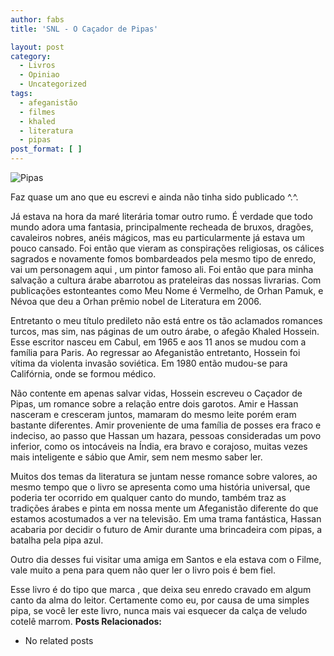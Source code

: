 ```yaml
---
author: fabs
title: 'SNL - O Caçador de Pipas'

layout: post
category:
  - Livros
  - Opiniao
  - Uncategorized
tags:
  - afeganistão
  - filmes
  - khaled
  - literatura
  - pipas
post_format: [ ]
---
```

![][1]

Faz quase um ano que eu escrevi e ainda não tinha sido publicado ^.^.

Já estava na hora da maré literária tomar outro rumo. É verdade que todo mundo adora uma fantasia, principalmente recheada de bruxos, dragões, cavaleiros nobres, anéis mágicos, mas eu particularmente já estava um pouco cansado. Foi então que vieram as conspirações religiosas, os cálices sagrados e novamente fomos bombardeados pela mesmo tipo de enredo, vai um personagem aqui , um pintor famoso ali. Foi então que para minha salvação a cultura árabe abarrotou as prateleiras das nossas livrarias. Com publicações estonteantes como Meu Nome é Vermelho, de Orhan Pamuk, e Névoa que deu a Orhan prêmio nobel de Literatura em 2006.

Entretanto o meu título predileto não está entre os tão aclamados romances turcos, mas sim, nas páginas de um outro árabe, o afegão Khaled Hossein. Esse escritor nasceu em Cabul, em 1965 e aos 11 anos se mudou com a família para Paris. Ao regressar ao Afeganistão entretanto, Hossein foi vítima da violenta invasão soviética. Em 1980 então mudou-se para Califórnia, onde se formou médico.

Não contente em apenas salvar vidas, Hossein escreveu o Caçador de Pipas, um romance sobre a relação entre dois garotos. Amir e Hassan nasceram e cresceram juntos, mamaram do mesmo leite porém eram bastante diferentes. Amir proveniente de uma família de posses era fraco e indeciso, ao passo que Hassan um hazara, pessoas consideradas um povo inferior, como os intocáveis na Índia, era bravo e corajoso, muitas vezes mais inteligente e sábio que Amir, sem nem mesmo saber ler.

Muitos dos temas da literatura se juntam nesse romance sobre valores, ao mesmo tempo que o livro se apresenta como uma história universal, que poderia ter ocorrido em qualquer canto do mundo, também traz as tradições árabes e pinta em nossa mente um Afeganistão diferente do que estamos acostumados a ver na televisão. Em uma trama fantástica, Hassan acabaria por decidir o futuro de Amir durante uma brincadeira com pipas, a batalha pela pipa azul.

Outro dia desses fui visitar uma amiga em Santos e ela estava com o Filme, vale muito a pena para quem não quer ler o livro pois é bem fiel.

Esse livro é do tipo que marca , que deixa seu enredo cravado em algum canto da alma do leitor. Certamente como eu, por causa de uma simples pipa, se você ler este livro, nunca mais vai esquecer da calça de veludo cotelê marrom. 
**Posts Relacionados:** 
*   No related posts












 [1]: http://www.lasalle.edu.br/medianeira/images/stories/pipas.JPG "Pipas"





